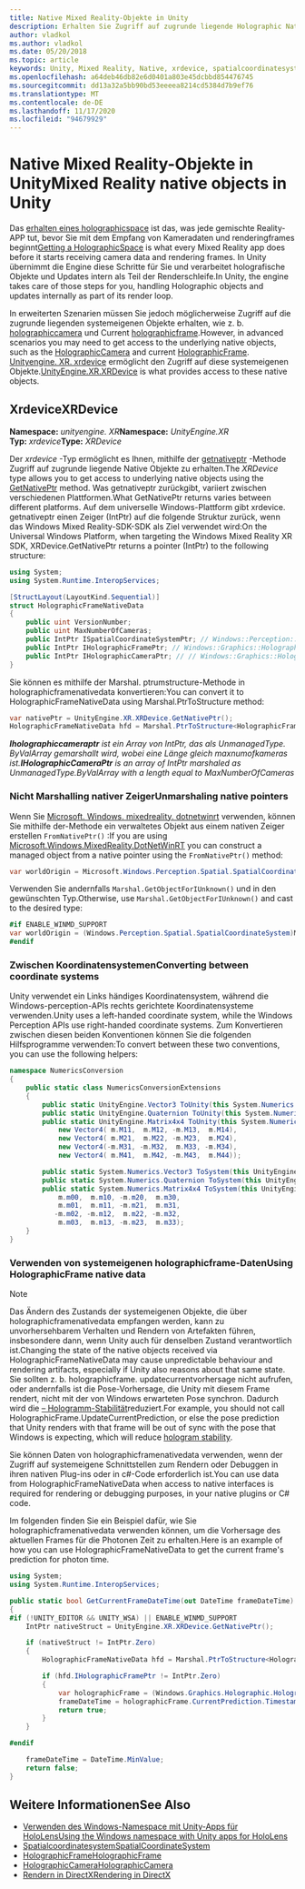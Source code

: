 ```yaml
---
title: Native Mixed Reality-Objekte in Unity
description: Erhalten Sie Zugriff auf zugrunde liegende Holographic Native-Objekte in Unity.
author: vladkol
ms.author: vladkol
ms.date: 05/20/2018
ms.topic: article
keywords: Unity, Mixed Reality, Native, xrdevice, spatialcoordinatesystem, holographicframe, holographiccamera, ispatialcoordinatesystem, iholographicframe, iholographiccamera, getnativeptr, Mixed Reality-Headset, Windows Mixed Reality-Headset, Virtual Reality-Headset
ms.openlocfilehash: a64deb46db82e6d0401a803e45dcbbd854476745
ms.sourcegitcommit: dd13a32a5bb90bd53eeeea8214cd5384d7b9ef76
ms.translationtype: MT
ms.contentlocale: de-DE
ms.lasthandoff: 11/17/2020
ms.locfileid: "94679929"
---
```

# <a name="mixed-reality-native-objects-in-unity"></a><span data-ttu-id="bba83-104">Native Mixed Reality-Objekte in Unity</span><span class="sxs-lookup"><span data-stu-id="bba83-104">Mixed Reality native objects in Unity</span></span>

<span data-ttu-id="bba83-105">Das [erhalten eines holographicspace](../native/getting-a-holographicspace.md) ist das, was jede gemischte Reality-APP tut, bevor Sie mit dem Empfang von Kameradaten und renderingframes beginnt</span><span class="sxs-lookup"><span data-stu-id="bba83-105">[Getting a HolographicSpace](../native/getting-a-holographicspace.md) is what every Mixed Reality app does before it starts receiving camera data and rendering frames.</span></span> <span data-ttu-id="bba83-106">In Unity übernimmt die Engine diese Schritte für Sie und verarbeitet holografische Objekte und Updates intern als Teil der Renderschleife.</span><span class="sxs-lookup"><span data-stu-id="bba83-106">In Unity, the engine takes care of those steps for you, handling Holographic objects and updates internally as part of its render loop.</span></span>

<span data-ttu-id="bba83-107">In erweiterten Szenarien müssen Sie jedoch möglicherweise Zugriff auf die zugrunde liegenden systemeigenen Objekte erhalten, wie z. b. <a href="https://docs.microsoft.com/uwp/api/windows.graphics.holographic.holographiccamera" target="_blank">holographiccamera</a> und Current <a href="https://docs.microsoft.com/uwp/api/windows.graphics.holographic.holographicframe" target="_blank">holographicframe</a>.</span><span class="sxs-lookup"><span data-stu-id="bba83-107">However, in advanced scenarios you may need to get access to the underlying native objects, such as the <a href="https://docs.microsoft.com/uwp/api/windows.graphics.holographic.holographiccamera" target="_blank">HolographicCamera</a> and current <a href="https://docs.microsoft.com/uwp/api/windows.graphics.holographic.holographicframe" target="_blank">HolographicFrame</a>.</span></span> <span data-ttu-id="bba83-108"><a href="https://docs.unity3d.com/ScriptReference/XR.XRDevice.html" target="_blank">Unityengine. XR. xrdevice</a> ermöglicht den Zugriff auf diese systemeigenen Objekte.</span><span class="sxs-lookup"><span data-stu-id="bba83-108"><a href="https://docs.unity3d.com/ScriptReference/XR.XRDevice.html" target="_blank">UnityEngine.XR.XRDevice</a> is what provides access to these native objects.</span></span>

## <a name="xrdevice"></a><span data-ttu-id="bba83-109">Xrdevice</span><span class="sxs-lookup"><span data-stu-id="bba83-109">XRDevice</span></span> 

<span data-ttu-id="bba83-110">**Namespace:** *unityengine. XR*</span><span class="sxs-lookup"><span data-stu-id="bba83-110">**Namespace:** *UnityEngine.XR*</span></span><br>
<span data-ttu-id="bba83-111">**Typ:** *xrdevice*</span><span class="sxs-lookup"><span data-stu-id="bba83-111">**Type:** *XRDevice*</span></span>

<span data-ttu-id="bba83-112">Der *xrdevice* -Typ ermöglicht es Ihnen, mithilfe der <a href="https://docs.unity3d.com/ScriptReference/XR.XRDevice.GetNativePtr.html" target="_blank">getnativeptr</a> -Methode Zugriff auf zugrunde liegende Native Objekte zu erhalten.</span><span class="sxs-lookup"><span data-stu-id="bba83-112">The *XRDevice* type allows you to get access to underlying native objects using the <a href="https://docs.unity3d.com/ScriptReference/XR.XRDevice.GetNativePtr.html" target="_blank">GetNativePtr</a> method.</span></span> <span data-ttu-id="bba83-113">Was getnativeptr zurückgibt, variiert zwischen verschiedenen Plattformen.</span><span class="sxs-lookup"><span data-stu-id="bba83-113">What GetNativePtr returns varies between different platforms.</span></span> <span data-ttu-id="bba83-114">Auf dem universelle Windows-Plattform gibt xrdevice. getnativeptr einen Zeiger (IntPtr) auf die folgende Struktur zurück, wenn das Windows Mixed Reality-SDK-SDK als Ziel verwendet wird:</span><span class="sxs-lookup"><span data-stu-id="bba83-114">On the Universal Windows Platform, when targeting the Windows Mixed Reality XR SDK, XRDevice.GetNativePtr returns a pointer (IntPtr) to the following structure:</span></span> 

```cs
using System;
using System.Runtime.InteropServices;

[StructLayout(LayoutKind.Sequential)]
struct HolographicFrameNativeData
{
    public uint VersionNumber;
    public uint MaxNumberOfCameras;
    public IntPtr ISpatialCoordinateSystemPtr; // Windows::Perception::Spatial::ISpatialCoordinateSystem
    public IntPtr IHolographicFramePtr; // Windows::Graphics::Holographic::IHolographicFrame 
    public IntPtr IHolographicCameraPtr; // // Windows::Graphics::Holographic::IHolographicCamera
}
```
<span data-ttu-id="bba83-115">Sie können es mithilfe der Marshal. ptrumstructure-Methode in holographicframenativedata konvertieren:</span><span class="sxs-lookup"><span data-stu-id="bba83-115">You can convert it to HolographicFrameNativeData using Marshal.PtrToStructure method:</span></span>
```cs
var nativePtr = UnityEngine.XR.XRDevice.GetNativePtr();
HolographicFrameNativeData hfd = Marshal.PtrToStructure<HolographicFrameNativeData>(nativePtr);
```
<span data-ttu-id="bba83-116">***Iholographiccameraptr** ist ein Array von IntPtr, das als UnmanagedType. ByValArray gemarshallt wird, wobei eine Länge gleich maxnumofkameras ist.*</span><span class="sxs-lookup"><span data-stu-id="bba83-116">***IHolographicCameraPtr** is an array of IntPtr marshaled as UnmanagedType.ByValArray with a length equal to MaxNumberOfCameras*</span></span> 

### <a name="unmarshaling-native-pointers"></a><span data-ttu-id="bba83-117">Nicht Marshalling nativer Zeiger</span><span class="sxs-lookup"><span data-stu-id="bba83-117">Unmarshaling native pointers</span></span>

<span data-ttu-id="bba83-118">Wenn Sie [Microsoft. Windows. mixedreality. dotnetwinrt](https://www.nuget.org/packages/Microsoft.Windows.MixedReality.DotNetWinRT) verwenden, können Sie mithilfe der-Methode ein verwaltetes Objekt aus einem nativen Zeiger erstellen `FromNativePtr()` :</span><span class="sxs-lookup"><span data-stu-id="bba83-118">If you are using [Microsoft.Windows.MixedReality.DotNetWinRT](https://www.nuget.org/packages/Microsoft.Windows.MixedReality.DotNetWinRT) you can construct a managed object from a native pointer using the `FromNativePtr()` method:</span></span>

```cs
var worldOrigin = Microsoft.Windows.Perception.Spatial.SpatialCoordinateSystem.FromNativePtr(hfd.ISpatialCoordinateSystemPtr);
```

<span data-ttu-id="bba83-119">Verwenden Sie andernfalls `Marshal.GetObjectForIUnknown()` und in den gewünschten Typ.</span><span class="sxs-lookup"><span data-stu-id="bba83-119">Otherwise, use `Marshal.GetObjectForIUnknown()` and cast to the desired type:</span></span>

```cs
#if ENABLE_WINMD_SUPPORT
var worldOrigin = (Windows.Perception.Spatial.SpatialCoordinateSystem)Marshal.GetObjectForIUnknown(hfd.ISpatialCoordinateSystemPtr);
#endif
```

### <a name="converting-between-coordinate-systems"></a><span data-ttu-id="bba83-120">Zwischen Koordinatensystemen</span><span class="sxs-lookup"><span data-stu-id="bba83-120">Converting between coordinate systems</span></span>

<span data-ttu-id="bba83-121">Unity verwendet ein Links händiges Koordinatensystem, während die Windows-perception-APIs rechts gerichtete Koordinatensysteme verwenden.</span><span class="sxs-lookup"><span data-stu-id="bba83-121">Unity uses a left-handed coordinate system, while the Windows Perception APIs use right-handed coordinate systems.</span></span> <span data-ttu-id="bba83-122">Zum Konvertieren zwischen diesen beiden Konventionen können Sie die folgenden Hilfsprogramme verwenden:</span><span class="sxs-lookup"><span data-stu-id="bba83-122">To convert between these two conventions, you can use the following helpers:</span></span>

```cs
namespace NumericsConversion
{
    public static class NumericsConversionExtensions
    {
        public static UnityEngine.Vector3 ToUnity(this System.Numerics.Vector3 v) => new UnityEngine.Vector3(v.X, v.Y, -v.Z);
        public static UnityEngine.Quaternion ToUnity(this System.Numerics.Quaternion q) => new UnityEngine.Quaternion(-q.X, -q.Y, q.Z, q.W);
        public static UnityEngine.Matrix4x4 ToUnity(this System.Numerics.Matrix4x4 m) => new UnityEngine.Matrix4x4(
            new Vector4( m.M11,  m.M12, -m.M13,  m.M14),
            new Vector4( m.M21,  m.M22, -m.M23,  m.M24),
            new Vector4(-m.M31, -m.M32,  m.M33, -m.M34),
            new Vector4( m.M41,  m.M42, -m.M43,  m.M44));

        public static System.Numerics.Vector3 ToSystem(this UnityEngine.Vector3 v) => new System.Numerics.Vector3(v.x, v.y, -v.z);
        public static System.Numerics.Quaternion ToSystem(this UnityEngine.Quaternion q) => new System.Numerics.Quaternion(-q.x, -q.y, q.z, q.w);
        public static System.Numerics.Matrix4x4 ToSystem(this UnityEngine.Matrix4x4 m) => new System.Numerics.Matrix4x4(
            m.m00,  m.m10, -m.m20,  m.m30,
            m.m01,  m.m11, -m.m21,  m.m31,
           -m.m02, -m.m12,  m.m22, -m.m32,
            m.m03,  m.m13, -m.m23,  m.m33);
    }
}
```

### <a name="using-holographicframe-native-data"></a><span data-ttu-id="bba83-123">Verwenden von systemeigenen holographicframe-Daten</span><span class="sxs-lookup"><span data-stu-id="bba83-123">Using HolographicFrame native data</span></span>

> [!NOTE]
> <span data-ttu-id="bba83-124">Das Ändern des Zustands der systemeigenen Objekte, die über holographicframenativedata empfangen werden, kann zu unvorhersehbarem Verhalten und Rendern von Artefakten führen, insbesondere dann, wenn Unity auch für denselben Zustand verantwortlich ist.</span><span class="sxs-lookup"><span data-stu-id="bba83-124">Changing the state of the native objects received via HolographicFrameNativeData may cause unpredictable behaviour and rendering artifacts, especially if Unity also reasons about that same state.</span></span>  <span data-ttu-id="bba83-125">Sie sollten z. b. holographicframe. updatecurrentvorhersage nicht aufrufen, oder andernfalls ist die Pose-Vorhersage, die Unity mit diesem Frame rendert, nicht mit der von Windows erwarteten Pose synchron. Dadurch wird die [– Hologramm-Stabilität](../platform-capabilities-and-apis/hologram-stability.md)reduziert.</span><span class="sxs-lookup"><span data-stu-id="bba83-125">For example, you should not call HolographicFrame.UpdateCurrentPrediction, or else the pose prediction that Unity renders with that frame will be out of sync with the pose that Windows is expecting, which will reduce [hologram stability](../platform-capabilities-and-apis/hologram-stability.md).</span></span>

<span data-ttu-id="bba83-126">Sie können Daten von holographicframenativedata verwenden, wenn der Zugriff auf systemeigene Schnittstellen zum Rendern oder Debuggen in ihren nativen Plug-ins oder in c#-Code erforderlich ist.</span><span class="sxs-lookup"><span data-stu-id="bba83-126">You can use data from HolographicFrameNativeData when access to native interfaces is required for rendering or debugging purposes, in your native plugins or C# code.</span></span> 

<span data-ttu-id="bba83-127">Im folgenden finden Sie ein Beispiel dafür, wie Sie holographicframenativedata verwenden können, um die Vorhersage des aktuellen Frames für die Photonen Zeit zu erhalten.</span><span class="sxs-lookup"><span data-stu-id="bba83-127">Here is an example of how you can use HolographicFrameNativeData to get the current frame's prediction for photon time.</span></span> 
```cs
using System;
using System.Runtime.InteropServices;

public static bool GetCurrentFrameDateTime(out DateTime frameDateTime)
{
#if (!UNITY_EDITOR && UNITY_WSA) || ENABLE_WINMD_SUPPORT
    IntPtr nativeStruct = UnityEngine.XR.XRDevice.GetNativePtr();

    if (nativeStruct != IntPtr.Zero)
    {
        HolographicFrameNativeData hfd = Marshal.PtrToStructure<HolographicFrameNativeData>(nativeStruct);

        if (hfd.IHolographicFramePtr != IntPtr.Zero)
        {
            var holographicFrame = (Windows.Graphics.Holographic.HolographicFrame)Marshal.GetObjectForIUnknown(hfd.IHolographicFramePtr);
            frameDateTime = holographicFrame.CurrentPrediction.Timestamp.TargetTime.DateTime;
            return true;
        }
    }

#endif

    frameDateTime = DateTime.MinValue;
    return false;
}

```

## <a name="see-also"></a><span data-ttu-id="bba83-128">Weitere Informationen</span><span class="sxs-lookup"><span data-stu-id="bba83-128">See Also</span></span>
* [<span data-ttu-id="bba83-129">Verwenden des Windows-Namespace mit Unity-Apps für HoloLens</span><span class="sxs-lookup"><span data-stu-id="bba83-129">Using the Windows namespace with Unity apps for HoloLens</span></span>](using-the-windows-namespace-with-unity-apps-for-hololens.md)
* <span data-ttu-id="bba83-130"><a href="https://docs.microsoft.com/uwp/api/windows.perception.spatial.spatialcoordinatesystem" target="_blank">Spatialcoordinatesystem</a></span><span class="sxs-lookup"><span data-stu-id="bba83-130"><a href="https://docs.microsoft.com/uwp/api/windows.perception.spatial.spatialcoordinatesystem" target="_blank">SpatialCoordinateSystem</a></span></span>
* <span data-ttu-id="bba83-131"><a href="https://docs.microsoft.com/uwp/api/windows.graphics.holographic.holographicframe" target="_blank">HolographicFrame</a></span><span class="sxs-lookup"><span data-stu-id="bba83-131"><a href="https://docs.microsoft.com/uwp/api/windows.graphics.holographic.holographicframe" target="_blank">HolographicFrame</a></span></span>
* <span data-ttu-id="bba83-132"><a href="https://docs.microsoft.com/uwp/api/windows.graphics.holographic.holographiccamera" target="_blank">HolographicCamera</a></span><span class="sxs-lookup"><span data-stu-id="bba83-132"><a href="https://docs.microsoft.com/uwp/api/windows.graphics.holographic.holographiccamera" target="_blank">HolographicCamera</a></span></span>
* [<span data-ttu-id="bba83-133">Rendern in DirectX</span><span class="sxs-lookup"><span data-stu-id="bba83-133">Rendering in DirectX</span></span>](../native/rendering-in-directx.md)
